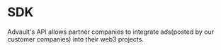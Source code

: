 # SDK
Advault's API allows partner companies to integrate ads(posted by our customer companies) into their web3 projects.  
